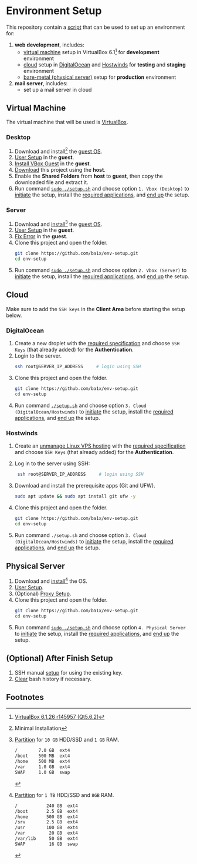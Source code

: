 # Environment Setup

This repository contain a [script](setup.sh) that can be used to set up an environment for:

1. **web development**, includes:
    - [virtual machine](#virtual-machine) setup in VirtualBox 6.1[^1] for **development** environment
    - [cloud](#cloud) setup in [DigitalOcean](https://m.do.co/c/d0e1521b9ceb) and [Hostwinds](https://www.hostwinds.com/) for **testing** and **staging** environment
    - [bare-metal (physical server)](#physical-server) setup for **production** environment
1. **mail server**, includes:
    - set up a mail server in cloud

## Virtual Machine

The virtual machine that will be used is [VirtualBox](https://www.virtualbox.org/).

### Desktop

1. Download and install[^2] the [guest OS](docs/general-information.md#virtualbox).
1. [User Setup](docs/user-setup.md) in the **guest**.
1. [Install VBox Guest](docs/install-vbox-guest.md) in the **guest**.
1. [Download](https://github.com/ba1x/env-setup/archive/refs/heads/main.zip) this project using the **host**.
1. Enable the **Shared Folders** from **host** to **guest**, then copy the downloaded file and extract it.
1. Run command [`sudo ./setup.sh`](setup.sh) and choose option `1. Vbox (Desktop)` to [initiate](docs/init-setup.md) the setup, install the [required applications](docs/install-required-applications.md), and [end up](docs/end-setup.md) the setup.

### Server

1. Download and [install](docs/install-ubuntu-server.md)[^3] the [guest OS](docs/general-information.md#virtualbox).
1. [User Setup](docs/user-setup.md) in the **guest**.
1. [Fix Error](docs/fix-error.md) in the **guest**.
1. Clone this project and open the folder.
    ```bash
    git clone https://github.com/ba1x/env-setup.git
    cd env-setup
    ```
1. Run command [`sudo ./setup.sh`](setup.sh) and choose option `2. Vbox (Server)` to [initiate](docs/init-setup.md) the setup, install the [required applications](docs/install-required-applications.md), and [end up](docs/end-setup.md) the setup.

## Cloud

Make sure to add the `SSH keys` in the **Client Area** before starting the setup below.

### DigitalOcean

1. Create a new droplet with the [required specification](docs/general-information.md#digitalocean) and choose `SSH Keys` (that already added) for the **Authentication**.
1. Login to the server.
    ```bash
    ssh root@SERVER_IP_ADDRESS     # login using SSH
    ```
1. Clone this project and open the folder.
    ```bash
    git clone https://github.com/ba1x/env-setup.git
    cd env-setup
    ```
1. Run command [`./setup.sh`](setup.sh) and choose option `3. Cloud (DigitalOcean/Hostwinds)` to [initiate](docs/init-setup.md) the setup, install the [required applications](docs/install-required-applications.md), and [end up](docs/end-setup.md) the setup.

### Hostwinds

1. Create an [unmanage Linux VPS hosting](https://www.hostwinds.com/vps/unmanaged-linux) with the [required specification](docs/general-information.md#hostwinds) and choose `SSH Keys` (that already added) for the **Authentication**.


1. Log in to the server using SSH:
    ```bash
     ssh root@SERVER_IP_ADDRESS     # login using SSH
    ```
1. Download and install the prerequisite apps (Git and UFW).
    ```bash
    sudo apt update && sudo apt install git ufw -y
    ```
1. Clone this project and open the folder.
     ```bash
    git clone https://github.com/ba1x/env-setup.git
    cd env-setup
    ```
1. Run command `./setup.sh` and choose option `3. Cloud (DigitalOcean/Hostwinds)` to [initiate](docs/init-setup.md) the setup, install the [required applications](docs/install-required-applications.md), and [end up](docs/end-setup.md) the setup.

## Physical Server

1. Download and [install](docs/install-ubuntu-server.md)[^4] the OS.
1. [User Setup](docs/user-setup.md).
1. (Optional) [Proxy Setup](docs/proxy-setup.md).
1. Clone this project and open the folder.
    ```bash
    git clone https://github.com/ba1x/env-setup.git
    cd env-setup
    ```
1. Run command [`sudo ./setup.sh`](setup.sh) and choose option `4. Physical Server` to [initiate](docs/init-setup.md) the setup, install the [required applications](docs/install-required-applications.md), and [end up](docs/end-setup.md) the setup. 

## (Optional) After Finish Setup

1. SSH manual [setup](docs/ssh-manual-setup.md) for using the existing key.
1. [Clear](docs/clear-bash-history.md) bash history if necessary.

## Footnotes

[^1]: [VirtualBox 6.1.26 r145957 (Qt5.6.2)](https://www.virtualbox.org/wiki/Downloads)

[^2]: Minimal Installation

[^3]: [Partition](docs/ubuntu-filesystem-and-partitions.md) for `10 GB` HDD/SSD and `1 GB` RAM.
    ```bash
    /        7.0 GB  ext4
    /boot    500 MB  ext4
    /home    500 MB  ext4
    /var     1.0 GB  ext4
    SWAP     1.0 GB  swap
    ```

[^4]: [Partition](docs/ubuntu-filesystem-and-partitions.md) for `1 TB` HDD/SSD and `8GB` RAM.
    ```bash
    /           240 GB  ext4
    /boot       2.5 GB  ext4
    /home       500 GB  ext4
    /srv        2.5 GB  ext4
    /usr        100 GB  ext4
    /var         20 GB  ext4
    /var/lib     50 GB  ext4
    SWAP         16 GB  swap
    ```
